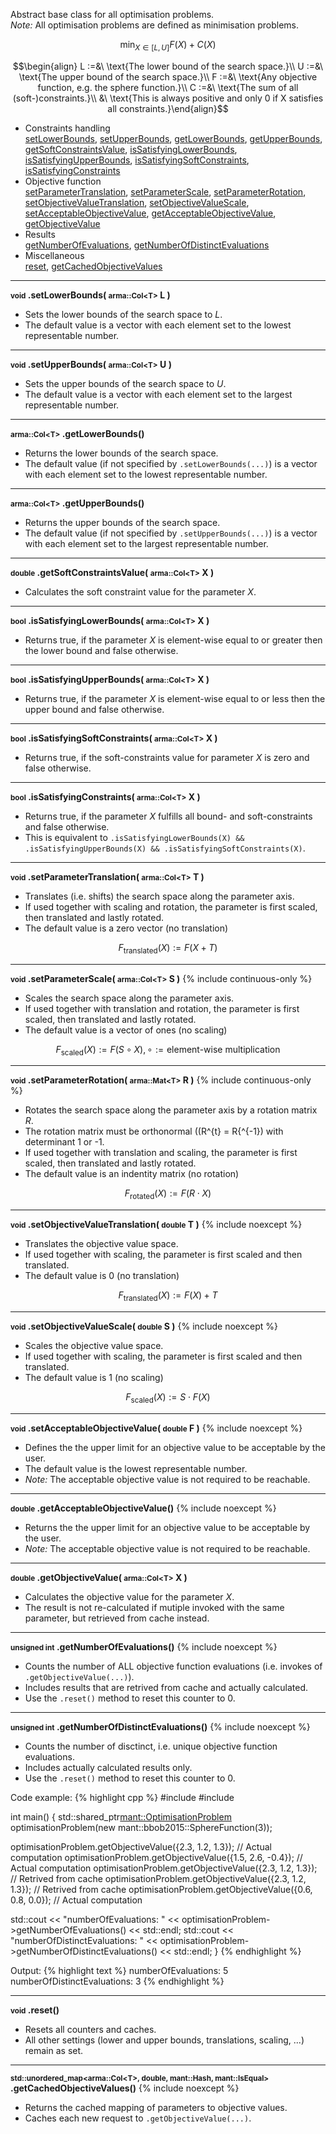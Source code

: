 Abstract base class for all optimisation problems.<br>
*Note:* All optimisation problems are defined as minimisation problems.

$$\min_{X \in [L, U]} F(X) + C(X)$$


$$\begin{align}
L :=&\ \text{The lower bound of the search space.}\\
U :=&\ \text{The upper bound of the search space.}\\
F :=&\ \text{Any objective function, e.g. the sphere function.}\\
C :=&\ \text{The sum of all (soft-)constraints.}\\
    &\ \text{This is always positive and only 0 if X satisfies all constraints.}\end{align}$$

- Constraints handling<br>
  <a href="#optimisation-problems-setLowerBounds">setLowerBounds</a>, <a href="#optimisation-problems-setUpperBounds">setUpperBounds</a>, <a href="#optimisation-problems-getLowerBounds">getLowerBounds</a>, <a href="#optimisation-problems-getUpperBounds">getUpperBounds</a>, <a href="#optimisation-problems-getSoftConstraintsValue">getSoftConstraintsValue</a>, <a href="#optimisation-problems-isSatisfyingLowerBounds">isSatisfyingLowerBounds</a>, <a href="#optimisation-problems-isSatisfyingUpperBounds">isSatisfyingUpperBounds</a>, <a href="#optimisation-problems-isSatisfyingSoftConstraints">isSatisfyingSoftConstraints</a>, <a href="#optimisation-problems-isSatisfyingConstraints">isSatisfyingConstraints</a>
- Objective function<br>
  <a href="#optimisation-problems-setParameterTranslation">setParameterTranslation</a>, <a href="#optimisation-problems-setParameterScale">setParameterScale</a>, <a href="#optimisation-problems-setParameterRotation">setParameterRotation</a>, <a href="#optimisation-problems-setObjectiveValueTranslation">setObjectiveValueTranslation</a>, <a href="#optimisation-problems-setObjectiveValueScale">setObjectiveValueScale</a>, <a href="#optimisation-problems-setAcceptableObjectiveValue">setAcceptableObjectiveValue</a>, <a href="#optimisation-problems-getAcceptableObjectiveValue">getAcceptableObjectiveValue</a>, <a href="#optimisation-problems-getObjectiveValue">getObjectiveValue</a>
- Results<br>
  <a href="#optimisation-problems-getNumberOfEvaluations">getNumberOfEvaluations</a>, <a href="#optimisation-problems-getNumberOfDistinctEvaluations">getNumberOfDistinctEvaluations</a>
- Miscellaneous<br>
  <a href="#optimisation-problems-reset">reset</a>, <a href="#optimisation-problems-getCachedObjectiveValues">getCachedObjectiveValues</a>

---
<a name="optimisation-problems-setLowerBounds"></a>
**<small>void</small> .setLowerBounds( <small>arma::Col&lt;T&gt;</small> L )**

- Sets the lower bounds of the search space to *L*.
- The default value is a vector with each element set to the lowest representable number.

---
<a name="optimisation-problems-setUpperBounds"></a>
**<small>void</small> .setUpperBounds( <small>arma::Col&lt;T&gt;</small> U )**

- Sets the upper bounds of the search space to *U*.
- The default value is a vector with each element set to the largest representable number.

---
<a name="optimisation-problems-getLowerBounds"></a>
**<small>arma::Col&lt;T&gt;</small> .getLowerBounds()**

- Returns the lower bounds of the search space.
- The default value (if not specified by `.setLowerBounds(...)`) is a vector with each element set to the lowest representable number.

---
<a name="optimisation-problems-getUpperBounds"></a>
**<small>arma::Col&lt;T&gt;</small> .getUpperBounds()**

- Returns the upper bounds of the search space.
- The default value (if not specified by `.setUpperBounds(...)`) is a vector with each element set to the largest representable number.

---
<a name="optimisation-problems-getSoftConstraintsValue"></a>
**<small>double</small> .getSoftConstraintsValue( <small>arma::Col&lt;T&gt;</small> X )**

- Calculates the soft constraint value for the parameter *X*.

---
<a name="optimisation-problems-isSatisfyingLowerBounds"></a>
**<small>bool</small> .isSatisfyingLowerBounds( <small>arma::Col&lt;T&gt;</small> X )**

- Returns true, if the parameter *X* is element-wise equal to or greater then the lower bound and false otherwise.
 
---
<a name="optimisation-problems-isSatisfyingUpperBounds"></a>
**<small>bool</small> .isSatisfyingUpperBounds( <small>arma::Col&lt;T&gt;</small> X )**

- Returns true, if the parameter *X* is element-wise equal to or less then the upper bound and false otherwise.

---
<a name="optimisation-problems-isSatisfyingSoftConstraints"></a>
**<small>bool</small> .isSatisfyingSoftConstraints( <small>arma::Col&lt;T&gt;</small> X )**

- Returns true, if the soft-constraints value for parameter *X* is zero and false otherwise.

---
<a name="optimisation-problems-isSatisfyingConstraints"></a>
**<small>bool</small> .isSatisfyingConstraints( <small>arma::Col&lt;T&gt;</small> X )**

- Returns true, if the parameter *X* fulfills all bound- and soft-constraints and false otherwise.
- This is equivalent to `.isSatisfyingLowerBounds(X) && .isSatisfyingUpperBounds(X) && .isSatisfyingSoftConstraints(X)`.

---
<a name="optimisation-problems-setParameterTranslation"></a>
**<small>void</small> .setParameterTranslation( <small>arma::Col&lt;T&gt;</small> T )**

- Translates (i.e. shifts) the search space along the parameter axis.
- If used together with scaling and rotation, the parameter is first scaled, then translated and lastly rotated.
- The default value is a zero vector (no translation)

$$F_\text{translated}(X) := F(X + T)$$

---
<a name="optimisation-problems-setParameterScale"></a>
**<small>void</small> .setParameterScale( <small>arma::Col&lt;T&gt;</small> S )** {% include continuous-only %}

- Scales the search space along the parameter axis.
- If used together with translation and rotation, the parameter is first scaled, then translated and lastly rotated.
- The default value is a vector of ones (no scaling)

$$F_\text{scaled}(X) := F(S \circ X), \circ := \text{element-wise multiplication}$$

---
<a name="optimisation-problems-setParameterRotation"></a>
**<small>void</small> .setParameterRotation( <small>arma::Mat&lt;T&gt;</small> R )** {% include continuous-only %}

- Rotates the search space along the parameter axis by a rotation matrix *R*.
- The rotation matrix must be orthonormal (\(R^{t} = R{^{-1}\) with determinant 1 or -1.
- If used together with translation and scaling, the parameter is first scaled, then translated and lastly rotated.
- The default value is an indentity matrix (no rotation)

$$F_\text{rotated}(X) := F(R \cdot X)$$

---
<a name="optimisation-problems-setObjectiveValueTranslation"></a>
**<small>void</small> .setObjectiveValueTranslation( <small>double</small> T )** {% include noexcept %}

- Translates the objective value space.
- If used together with scaling, the parameter is first scaled and then translated.
- The default value is 0 (no translation)

$$F_\text{translated}(X) := F(X) + T$$

---
<a name="optimisation-problems-setObjectiveValueScale"></a>
**<small>void</small> .setObjectiveValueScale( <small>double</small> S )** {% include noexcept %}

- Scales the objective value space.
- If used together with scaling, the parameter is first scaled and then translated.
- The default value is 1 (no scaling)

$$F_\text{scaled}(X) := S \cdot F(X)$$

---
<a name="optimisation-problems-setAcceptableObjectiveValue"></a>
**<small>void</small> .setAcceptableObjectiveValue( <small>double</small> F )** {% include noexcept %}

- Defines the the upper limit for an objective value to be acceptable by the user.
- The default value is the lowest representable number.
- *Note:* The acceptable objective value is not required to be reachable.

---
<a name="optimisation-problems-getAcceptableObjectiveValue"></a>
**<small>double</small> .getAcceptableObjectiveValue()** {% include noexcept %}

- Returns the the upper limit for an objective value to be acceptable by the user.
- *Note:* The acceptable objective value is not required to be reachable.

---
<a name="optimisation-problems-getObjectiveValue"></a>
**<small>double</small> .getObjectiveValue( <small>arma::Col&lt;T&gt;</small> X )**

- Calculates the objective value for the parameter *X*.
- The result is not re-calculated if mutiple invoked with the same parameter, but retrieved from cache instead.

---
<a name="optimisation-problems-getNumberOfEvaluations"></a>
**<small>unsigned int</small> .getNumberOfEvaluations()** {% include noexcept %}

- Counts the number of ALL objective function evaluations (i.e. invokes of `.getObjectiveValue(...)`).
- Includes results that are retrived from cache and actually calculated.
- Use the `.reset()` method to reset this counter to 0.

---
<a name="optimisation-problems-getNumberOfDistinctEvaluations"></a>
**<small>unsigned int</small> .getNumberOfDistinctEvaluations()** {% include noexcept %}

- Counts the number of disctinct, i.e. unique objective function evaluations.
- Includes actually calculated results only.
- Use the `.reset()` method to reset this counter to 0.

Code example:
{% highlight cpp %}
#include <mantella>
#include <iostream>

int main() {
  std::shared_ptr<mant::OptimisationProblem> optimisationProblem(new mant::bbob2015::SphereFunction(3));
  
  optimisationProblem.getObjectiveValue({2.3, 1.2, 1.3}); // Actual computation
  optimisationProblem.getObjectiveValue({1.5, 2.6, -0.4}); // Actual computation
  optimisationProblem.getObjectiveValue({2.3, 1.2, 1.3}); // Retrived from cache
  optimisationProblem.getObjectiveValue({2.3, 1.2, 1.3}); // Retrived from cache
  optimisationProblem.getObjectiveValue({0.6, 0.8, 0.0}); // Actual computation
  
  std::cout << "numberOfEvaluations: " << optimisationProblem->getNumberOfEvaluations() << std::endl;
  std::cout << "numberOfDistinctEvaluations: " << optimisationProblem->getNumberOfDistinctEvaluations() << std::endl;
}
{% endhighlight %}

Output:
{% highlight text %}
numberOfEvaluations: 5
numberOfDistinctEvaluations: 3
{% endhighlight %}

---
<a name="optimisation-problems-reset"></a>
**<small>void</small> .reset()**

- Resets all counters and caches.
- All other settings (lower and upper bounds, translations, scaling, ...) remain as set.

---
<a name="optimisation-problems-getCachedObjectiveValues"></a>
**<small>std::unordered_map&lt;arma::Col&lt;T&gt;, double, mant::Hash, mant::IsEqual&gt;</small> .getCachedObjectiveValues()** {% include noexcept %}

- Returns the cached mapping of parameters to objective values.
- Caches each new request to `.getObjectiveValue(...)`.